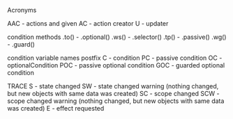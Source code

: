 Acronyms

AAC - actions and given
AC - action creator
U - updater

condition methods
.to() - .optional()
.ws() - .selector()
.tp() - .passive()
.wg() - .guard()

condition variable names postfix
C - condition
PC - passive condition
OC - optionalCondition
POC - passive optional condition
GOC - guarded optional condition


TRACE
S - state changed
SW - state changed warning (nothing changed, but new objects with same data was created)
SC - scope changed
SCW - scope changed warning (nothing changed, but new objects with same data was created)
E - effect requested
